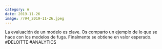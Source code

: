 ```yaml
--- 
category: A 
date: 2019-11-26 
image: /794_2019-11-26.jpeg 
--- 
```


La evaluación de un modelo es clave. Os comparto un ejemplo de lo que se hace con los modelos de fuga. Finalmente se obtiene en valor esperado. #DELOITTE #ANALYTICS
